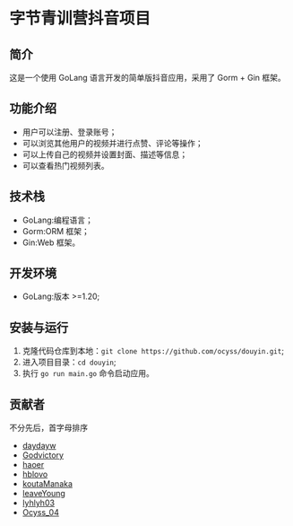 # 字节青训营抖音项目

## 简介

这是一个使用 GoLang 语言开发的简单版抖音应用，采用了 Gorm + Gin 框架。

## 功能介绍

- 用户可以注册、登录账号；
- 可以浏览其他用户的视频并进行点赞、评论等操作；
- 可以上传自己的视频并设置封面、描述等信息；
- 可以查看热门视频列表。

## 技术栈

- GoLang:编程语言；
- Gorm:ORM 框架；
- Gin:Web 框架。

## 开发环境

- GoLang:版本 >=1.20;


## 安装与运行

1. 克隆代码仓库到本地：`git clone https://github.com/ocyss/douyin.git`;
2. 进入项目目录：`cd douyin`;
3. 执行 `go run main.go` 命令启动应用。

## 贡献者
不分先后，首字母排序
- [daydayw](https://github.com/daydayw)
- [Godvictory](https://github.com/Godvictory)
- [haoer](https://github.com/haoaer)
- [hblovo](https://github.com/hblovo)
- [koutaManaka](https://github.com/koutaManaka)
- [leaveYoung](https://github.com/leaveYoung)
- [lyhlyh03](https://github.com/lyhlyh03)
- [Ocyss_04](https://github.com/ocyss)